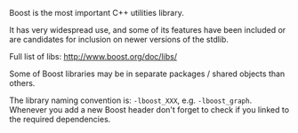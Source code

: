 Boost is the most important C++ utilities library.

It has very widespread use, and some of its features have been included or are candidates for inclusion on newer versions of the stdlib.

Full list of libs: <http://www.boost.org/doc/libs/>

Some of Boost libraries may be in separate packages / shared objects than others.

The library naming convention is: `-lboost_XXX`, e.g. `-lboost_graph`. Whenever you add a new Boost header don't forget to check if you linked to the required dependencies.
